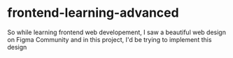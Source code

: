 # frontend-learning-advanced
So while learning frontend web developement, I saw a beautiful web design on Figma Community and in this project, I'd be trying to implement this design

